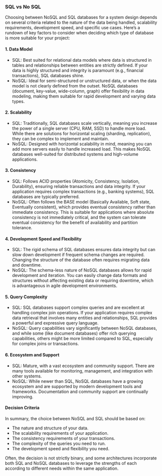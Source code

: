 ### SQL vs No SQL
Choosing between NoSQL and SQL databases for a system design depends on several criteria related to the nature of the data being handled, scalability requirements, development speed, and specific use cases. Here’s a rundown of key factors to consider when deciding which type of database is more suitable for your project:

#### 1. Data Model
- SQL: Best suited for relational data models where data is structured in tables and relationships between entities are strictly defined. If your data is highly structured and integrity is paramount (e.g., financial transactions), SQL databases shine.
- NoSQL: Ideal for semi-structured or unstructured data, or when the data model is not clearly defined from the outset. NoSQL databases (document, key-value, wide-column, graph) offer flexibility in data modeling, making them suitable for rapid development and varying data types.

#### 2. Scalability
- SQL: Traditionally, SQL databases scale vertically, meaning you increase the power of a single server (CPU, RAM, SSD) to handle more load. While there are solutions for horizontal scaling (sharding, replication), they can be complex to implement and maintain.
- NoSQL: Designed with horizontal scalability in mind, meaning you can add more servers easily to handle increased load. This makes NoSQL databases well-suited for distributed systems and high-volume applications.

#### 3. Consistency
- SQL: Follows ACID properties (Atomicity, Consistency, Isolation, Durability), ensuring reliable transactions and data integrity. If your application requires complex transactions (e.g., banking systems), SQL databases are typically preferred.
- NoSQL: Often follows the BASE model (Basically Available, Soft state, Eventually consistent), which provides eventual consistency rather than immediate consistency. This is suitable for applications where absolute consistency is not immediately critical, and the system can tolerate eventual consistency for the benefit of availability and partition tolerance.

#### 4. Development Speed and Flexibility
- SQL: The rigid schema of SQL databases ensures data integrity but can slow down development if frequent schema changes are required. Changing the structure of the database often requires migrating data and downtime.
- NoSQL: The schema-less nature of NoSQL databases allows for rapid development and iteration. You can easily change data formats and structures without affecting existing data or requiring downtime, which is advantageous in agile development environments.

#### 5. Query Complexity
- SQL: SQL databases support complex queries and are excellent at handling complex join operations. If your application requires complex data retrieval that involves many entities and relationships, SQL provides a powerful and expressive query language.
- NoSQL: Query capabilities vary significantly between NoSQL databases, and while some (like document databases) offer rich querying capabilities, others might be more limited compared to SQL, especially for complex joins or transactions.

#### 6. Ecosystem and Support
- SQL: Mature, with a vast ecosystem and community support. There are many tools available for monitoring, management, and integration with other systems.
- NoSQL: While newer than SQL, NoSQL databases have a growing ecosystem and are supported by modern development tools and frameworks. Documentation and community support are continually improving.
#### Decision Criteria
In summary, the choice between NoSQL and SQL should be based on:

- The nature and structure of your data.
- The scalability requirements of your application.
- The consistency requirements of your transactions.
- The complexity of the queries you need to run.
- The development speed and flexibility you need.

Often, the decision is not strictly binary, and some architectures incorporate both SQL and NoSQL databases to leverage the strengths of each according to different needs within the same application.